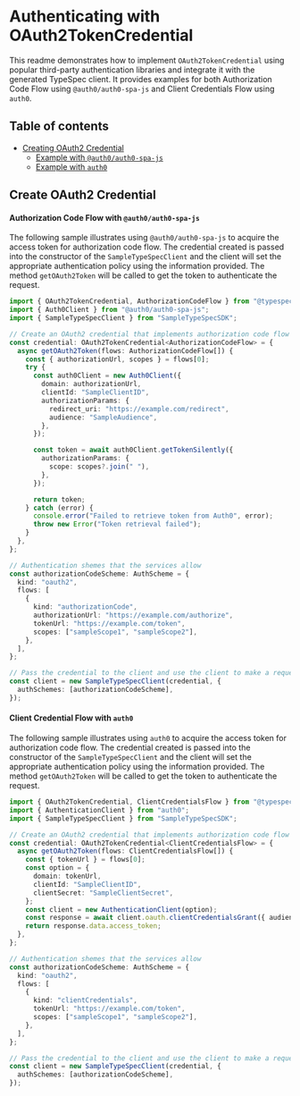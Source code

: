 # Authenticating with OAuth2TokenCredential

This readme demonstrates how to implement `OAuth2TokenCredential` using popular third-party authentication libraries and integrate it with the generated TypeSpec client. It provides examples for both Authorization Code Flow using `@auth0/auth0-spa-js` and Client Credentials Flow using `auth0`.

## Table of contents

- [Creating OAuth2 Credential](#creating-oauth2-credential-with-third-party-library)
  - [Example with `@auth0/auth0-spa-js`](#authorization-code-flow-with-auth0auth0-spa-js)
  - [Example with `auth0`](#client-credential-flow-with-auth0)

## Create OAuth2 Credential

#### Authorization Code Flow with `@auth0/auth0-spa-js`

The following sample illustrates using `@auth0/auth0-spa-js` to acquire the access token for authorization code flow. The credential created is passed into the constructor of the `SampleTypeSpecClient` and the client will set the appropriate authentication policy using the information provided. The method `getOAuth2Token` will be called to get the token to authenticate the request.

```ts
import { OAuth2TokenCredential, AuthorizationCodeFlow } from "@typespec/ts-http-runtime";
import { Auth0Client } from "@auth0/auth0-spa-js";
import { SampleTypeSpecClient } from "SampleTypeSpecSDK";

// Create an OAuth2 credential that implements authorization code flow
const credential: OAuth2TokenCredential<AuthorizationCodeFlow> = {
  async getOAuth2Token(flows: AuthorizationCodeFlow[]) {
    const { authorizationUrl, scopes } = flows[0];
    try {
      const auth0Client = new Auth0Client({
        domain: authorizationUrl,
        clientId: "SampleClientID",
        authorizationParams: {
          redirect_uri: "https://example.com/redirect",
          audience: "SampleAudience",
        },
      });

      const token = await auth0Client.getTokenSilently({
        authorizationParams: {
          scope: scopes?.join(" "),
        },
      });

      return token;
    } catch (error) {
      console.error("Failed to retrieve token from Auth0", error);
      throw new Error("Token retrieval failed");
    }
  },
};

// Authentication shemes that the services allow
const authorizationCodeScheme: AuthScheme = {
  kind: "oauth2",
  flows: [
    {
      kind: "authorizationCode",
      authorizationUrl: "https://example.com/authorize",
      tokenUrl: "https://example.com/token",
      scopes: ["sampleScope1", "sampleScope2"],
    },
  ],
};

// Pass the credential to the client and use the client to make a request to the service
const client = new SampleTypeSpecClient(credential, {
  authSchemes: [authorizationCodeScheme],
});
```

#### Client Credential Flow with `auth0`

The following sample illustrates using `auth0` to acquire the access token for authorization code flow. The credential created is passed into the constructor of the `SampleTypeSpecClient` and the client will set the appropriate authentication policy using the information provided. The method `getOAuth2Token` will be called to get the token to authenticate the request.

```ts
import { OAuth2TokenCredential, ClientCredentialsFlow } from "@typespec/ts-http-runtime";
import { AuthenticationClient } from "auth0";
import { SampleTypeSpecClient } from "SampleTypeSpecSDK";

// Create an OAuth2 credential that implements authorization code flow
const credential: OAuth2TokenCredential<ClientCredentialsFlow> = {
  async getOAuth2Token(flows: ClientCredentialsFlow[]) {
    const { tokenUrl } = flows[0];
    const option = {
      domain: tokenUrl,
      clientId: "SampleClientID",
      clientSecret: "SampleClientSecret",
    };
    const client = new AuthenticationClient(option);
    const response = await client.oauth.clientCredentialsGrant({ audience: "SampleAudience" });
    return response.data.access_token;
  },
};

// Authentication shemes that the services allow
const authorizationCodeScheme: AuthScheme = {
  kind: "oauth2",
  flows: [
    {
      kind: "clientCredentials",
      tokenUrl: "https://example.com/token",
      scopes: ["sampleScope1", "sampleScope2"],
    },
  ],
};

// Pass the credential to the client and use the client to make a request to the service
const client = new SampleTypeSpecClient(credential, {
  authSchemes: [authorizationCodeScheme],
});
```
